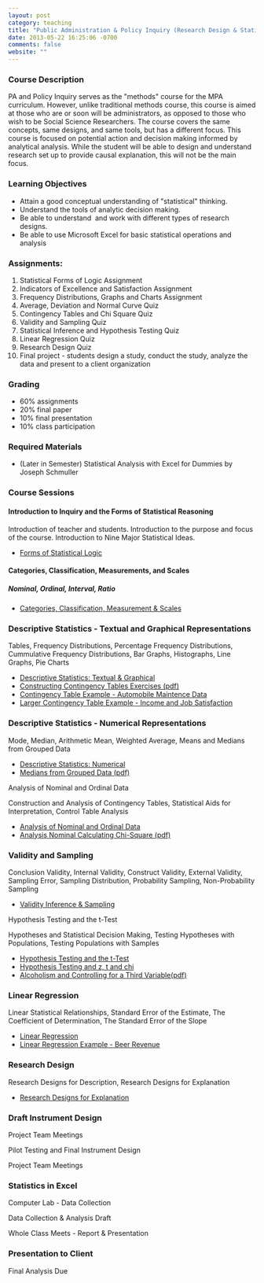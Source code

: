 ```yaml
---
layout: post
category: teaching
title: "Public Administration & Policy Inquiry (Research Design & Statistics)"
date: 2013-05-22 16:25:06 -0700
comments: false
website: ""
---
```


### Course Description
<p>
    PA and Policy Inquiry serves as the &quot;methods&quot; course for the MPA curriculum.
    However, unlike traditional methods course, this course is aimed at those who
    are or soon will be administrators, as opposed to those who wish to be Social
    Science Researchers. The course covers the same concepts, same designs, and same
    tools, but has a different focus. This course is focused on potential action and
    decision making informed by analytical analysis. While the student will be able
    to design and understand research set up to provide causal explanation, this
    will not be the main focus.
</p>

### Learning Objectives

<ul>
    <li>Attain a good conceptual understanding of &quot;statistical&quot; thinking.</li>
    <li>Understand the tools of analytic decision making.</li>
    <li>Be able to understand&nbsp; and work with different types of research designs.</li>
    <li>Be able to use Microsoft Excel for basic statistical operations and analysis</li>
</ul>

### Assignments:
<ol>
    <li>Statistical Forms of Logic Assignment</li>
    <li>Indicators of Excellence and Satisfaction Assignment</li>
    <li>Frequency Distributions, Graphs and Charts Assignment</li>
    <li>Average, Deviation and Normal Curve Quiz</li>
    <li>Contingency Tables and Chi Square Quiz</li>
    <li>Validity and Sampling Quiz</li>
    <li>Statistical Inference and Hypothesis Testing Quiz</li>
    <li>Linear Regression Quiz</li>
    <li>Research Design Quiz</li>
    <li>Final project - students design a study, conduct the study, analyze the data and present to a
client organization</li>
</ol>

### Grading
<ul>
    <li>60% assignments</li>
    <li>20% final paper</li>
    <li>10% final presentation</li>
    <li>10% class participation</li>
</ul>

### Required Materials
* (Later in Semester) Statistical Analysis with Excel for Dummies by Joseph
    Schmuller

### Course Sessions

#### Introduction to Inquiry and the Forms of Statistical Reasoning

  <p>
      Introduction of teacher and students. Introduction to the purpose&nbsp;and focus of
      the course. Introduction to Nine Major Statistical Ideas.</p>
  <ul>
      <li><a href="/downloads/Policy Inquiry - Lecture 1 - Forms of Statistical Logic.pptx">Forms
          of Statistical Logic</a></li>
  </ul>

#### Categories, Classification, Measurements, and Scales

##### Nominal, Ordinal, Interval, Ratio

  <ul>
      <li><a href="/downloads/Policy Inquiry - Lecture 2 - Categorization, Indexes & Scales.pptx">
          Categories, Classification, Measurement &amp; Scales</a></li>
  </ul>

### Descriptive Statistics - Textual and Graphical Representations

  <p>
      Tables, Frequency Distributions, Percentage Frequency Distributions, Cummulative
      Frequency Distributions, Bar Graphs, Histographs, Line Graphs, Pie Charts</p>
  <ul>
      <li><a href="/downloads/Policy Inquiry - Lecture 3 - Descriptive Statistics - Textual and Graphical.pptx">
          Descriptive Statistics: Textual &amp; Graphical</a></li>
      <li><a href="//downloads/Contingency Table Exercises.docx">
          Constructing Contingency Tables Exercises (pdf)</a></li>
      <li><a href="/downloads/Lecture 5, Contingency Table Example - Automobile Maintence Data.doc">
          Contingency Table Example - Automobile Maintence Data</a></li>
      <li><a href="/downloads/Lecture 5, Contingency Table Example (Larger) - Income and Job Satisfaction.doc">
          Larger Contingency Table Example - Income and Job
          Satisfaction</a></li>
  </ul>

### Descriptive Statistics - Numerical Representations

  <p>
      Mode, Median, Arithmetic Mean, Weighted Average, Means and Medians from Grouped
      Data</p>
  <ul>
      <li><a href="/downloads/Policy Inquiry - Lecture 4 - Descriptive Statistics - Numerical.pptx">
          Descriptive Statistics: Numerical</a></li>
      <li><a href="/downloads/Lecture 4, Medians from Grouped Data Example.pdf">
          Medians from Grouped Data (pdf)</a></li>
  </ul>

  <div>
      <span class="title2">Analysis of Nominal and Ordinal Data</span>
  </div>
  <p>
      Construction and Analysis of Contingency Tables, Statistical Aids for
      Interpretation, Control Table Analysis</p>
  <ul>
      <li><a href="/downloads/Policy Inquiry - Lecture 5 - Analysis of Nominal and Ordinal Data.pptx">
          Analysis of Nominal and Ordinal Data</a></li>
      <li><a href="/downloads/Calculating%20Chi-Square.pdf">Analysis Nominal
          Calculating Chi-Square (pdf)</a></li>
  </ul>

### Validity and Sampling

  <p>
      Conclusion Validity, Internal Validity, Construct Validity, External Validity,
      Sampling Error, Sampling Distribution, Probability Sampling, Non-Probability
      Sampling</p>
  <ul>
      <li><a href="/downloads/Policy Inquiry - Lecture 6 - Validity, Inference and Sampling - Instructor.pptx">Validity Inference &amp; Sampling</a></li>

  </ul>

  <div>
      <span class="title2">Hypothesis Testing and the t-Test</span>
  </div>
  <p>
      Hypotheses and Statistical Decision Making, Testing Hypotheses with Populations,
      Testing Populations with Samples</p>
  <ul>
      <li><a href="/downloads/Policy Inquiry - Lecture 7 - Hypothesis Testing and the t-Test.pptx">Hypothesis Testing and the t-Test</a></li>
      <li><a href="downloads/Policy Inquiry - Lecture 7 - Hypothesis Testing and z, t and chi.pptx">Hypothesis Testing and z, t and chi</a></li>
      <li><a href="/downloads/Lecture 5, Alcoholism Third Variable.doc">Alcoholism and Controlling for a Third Variable(pdf)</a></li>
  </ul>

### Linear Regression

  <p>
      Linear Statistical Relationships, Standard Error of the Estimate, The
      Coefficient of Determination, The Standard Error of the Slope</p>

  <ul>
      <li><a href="/downloads/Policy Inquiry - Lecture 8 - Linear Regression.pptx">Linear Regression</a></li>
      <li><a href="/downloads/Regression Example - Beer Revenue.pdf">Linear Regression Example - Beer Revenue</a></li>
  </ul>

### Research Design

  <p>
      Research Designs for Description, Research Designs for Explanation</p>

  <ul>
    <li><a href="/downloads/Research Designs for Explanation.ppt">Research Designs for Explanation</a></li>
  </ul>

### Draft Instrument Design

  <p>Project Team Meetings</p>

  <div class="title2">
      Pilot Testing and Final Instrument Design
  </div>
  <p>Project Team Meetings</p>

### Statistics in Excel

  <p>Computer Lab - Data Collection</p>

  <div class="title2">
      Data Collection &amp; Analysis Draft
  </div>
  <p>Whole Class Meets - Report &amp; Presentation</p>

### Presentation to Client

<p>Final Analysis Due</p>
